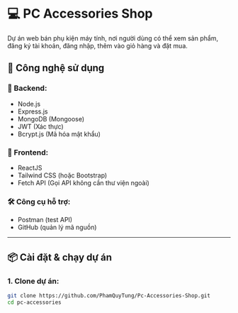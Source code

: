 # 💻 PC Accessories Shop

Dự án web bán phụ kiện máy tính, nơi người dùng có thể xem sản phẩm, đăng ký tài khoản, đăng nhập, thêm vào giỏ hàng và đặt mua.

## 🚀 Công nghệ sử dụng

### 🔧 Backend:
- Node.js
- Express.js
- MongoDB (Mongoose)
- JWT (Xác thực)
- Bcrypt.js (Mã hóa mật khẩu)

### 🎨 Frontend:
- ReactJS
- Tailwind CSS (hoặc Bootstrap)
- Fetch API (Gọi API không cần thư viện ngoài)

### 🛠️ Công cụ hỗ trợ:
- Postman (test API)
- GitHub (quản lý mã nguồn)

---

## 📦 Cài đặt & chạy dự án

### 1. Clone dự án:
```bash
git clone https://github.com/PhamQuyTung/Pc-Accessories-Shop.git
cd pc-accessories
